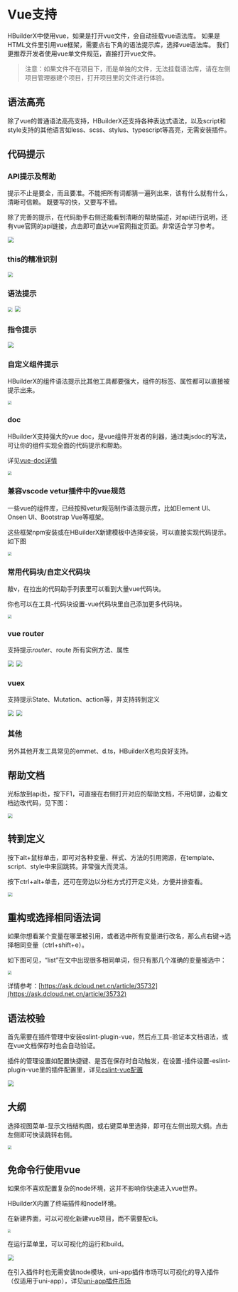 # Vue支持

HBuilderX中使用vue，如果是打开vue文件，会自动挂载vue语法库。
如果是HTML文件里引用vue框架，需要点右下角的语法提示库，选择vue语法库。
我们更推荐开发者使用vue单文件规范，直接打开vue文件。

> 注意：如果文件不在项目下，而是单独的文件，无法挂载语法库，请在左侧项目管理器建个项目，打开项目里的文件进行体验。

## 语法高亮

除了vue的普通语法高亮支持，HBuilderX还支持各种表达式语法，以及script和style支持的其他语言如less、scss、stylus、typescript等高亮，无需安装插件。


## 代码提示

### API提示及帮助

提示不止是要全，而且要准。不能把所有词都猜一遍列出来，该有什么就有什么，清晰可信赖。
既要写的快，又要写不错。

除了完善的提示，在代码助手右侧还能看到清晰的帮助描述，对api进行说明，还有vue官网的api链接，点击即可直达vue官网指定页面。非常适合学习参考。

<img src="/static/snapshots/vue/1.png" style="zoom: 80%;border: 1px solid #eee;" />

### this的精准识别

<img src="/static/snapshots/vue/this.png" style="zoom: 70%;border: 1px solid #eee;" />

### 语法提示

<img src="/static/snapshots/vue/hint_1.png" style="zoom: 60%;border: 1px solid #eee;" />

<img src="/static/snapshots/vue/hint_2.png" style="zoom: 80%;border: 1px solid #eee;" />

### 指令提示

<img src="/static/snapshots/vue/hint_3.png" style="zoom: 80%;border: 1px solid #eee;" />

### 自定义组件提示

HBuilderX的组件语法提示比其他工具都要强大，组件的标签、属性都可以直接被提示出来。

<img src="/static/snapshots/vue/hint_4.png" style="zoom: 50%;border: 1px solid #eee;" />

### doc

HBuilderX支持强大的vue doc，是vue组件开发者的利器，通过类jsdoc的写法，可让你的组件实现全面的代码提示和帮助。

详见[vue-doc详情](/Tutorial/Language/vuedoc)

<img src="/static/snapshots/vue/hint_5.png" style="zoom: 50%;border: 1px solid #eee;" />

### 兼容vscode vetur插件中的vue规范

一些vue的组件库，已经按照vetur规范制作语法提示库，比如Element UI、Onsen UI、Bootstrap Vue等框架。

这些框架npm安装或在HBuilderX新建模板中选择安装，可以直接实现代码提示。如下图

<img src="/static/snapshots/vue/hint_6.png" style="zoom: 50%;border: 1px solid #eee;" />

### 常用代码块/自定义代码块

敲v，在拉出的代码助手列表里可以看到大量vue代码块。

你也可以在工具-代码块设置-vue代码块里自己添加更多代码块。

<img src="/static/snapshots/vue/hint_7.gif" style="zoom: 50%;border: 1px solid #eee;" />

### vue router

支持提示$router、$route 所有实例方法、属性

<img src="/static/snapshots/vue/vue_router_1.png" style="zoom: 80%;border: 1px solid #eee;" />

<img src="/static/snapshots/vue/vue_router_2.png" style="zoom: 80%;border: 1px solid #eee;" />

### vuex

支持提示State、Mutation、action等，并支持转到定义

<img src="/static/snapshots/vue/vuex_1.png" style="zoom: 80%;border: 1px solid #eee;" />

<img src="/static/snapshots/vue/vuex_2.gif" style="zoom: 80%;border: 1px solid #eee;" />


### 其他

另外其他开发工具常见的emmet、d.ts，HBuilderX也均良好支持。

## 帮助文档

光标放到api处，按下F1，可直接在右侧打开对应的帮助文档，不用切屏，边看文档边改代码，见下图：

<img src="/static/snapshots/vue/help_doc.gif" style="zoom: 60%;border: 1px solid #eee;" />

## 转到定义

按下alt+鼠标单击，即可对各种变量、样式、方法的引用溯源，在template、script、style中来回跳转。非常强大而灵活。

按下ctrl+alt+单击，还可在旁边以分栏方式打开定义处，方便并排查看。

<img src="/static/snapshots/vue/goto.gif" style="zoom: 60%;border: 1px solid #eee;" />

## 重构或选择相同语法词

如果你想看某个变量在哪里被引用，或者选中所有变量进行改名，那么点右键->选择相同变量（ctrl+shift+e）。

如下图可见，“list”在文中出现很多相同单词，但只有那几个准确的变量被选中：

<img src="/static/snapshots/vue/select.png" style="zoom: 50%;border: 1px solid #eee;" />

详情参考：[https://ask.dcloud.net.cn/article/35732](https://ask.dcloud.net.cn/article/35732)

## 语法校验

首先需要在插件管理中安装eslint-plugin-vue，然后点工具-验证本文档语法，或在vue文档保存时也会自动验证。

插件的管理设置如配置快捷键、是否在保存时自动触发，在设置-插件设置-eslint-plugin-vue里的插件配置里，详见[eslint-vue配置](/Tutorial/extension/eslint-vue)

<img src="/static/snapshots/vue/check.gif" style="zoom: 80%;border: 1px solid #eee;" />

## 大纲

选择视图菜单-显示文档结构图，或右键菜单里选择，即可在左侧出现大纲。点击左侧即可快读跳转右侧。

<img src="/static/snapshots/vue/outline.jpeg" style="zoom: 50%;border: 1px solid #eee;" />

## 免命令行使用vue

如果你不喜欢配置复杂的node环境，这并不影响你快速进入vue世界。

HBuilderX内置了终端插件和node环境。

在新建界面，可以可视化新建vue项目，而不需要配cli。

<img src="/static/snapshots/vue/project_create.png" style="zoom: 40%;border: 1px solid #eee;" />

在运行菜单里，可以可视化的运行和build。

<img src="/static/snapshots/vue/project_run.png" style="zoom: 80%;border: 1px solid #eee;" />

在引入插件时也无需安装node模块，uni-app插件市场可以可视化的导入插件（仅适用于uni-app），详见[uni-app插件市场](https://ext.dcloud.net.cn/)
